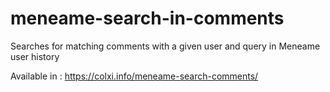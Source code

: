 # meneame-search-in-comments
Searches for matching comments with a given user and query in Meneame user history

Available  in : https://colxi.info/meneame-search-comments/
